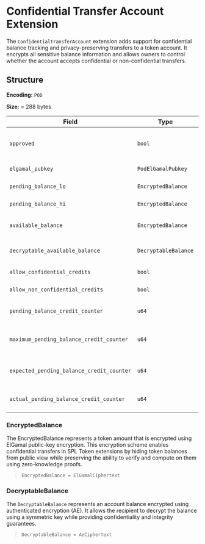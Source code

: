# Confidential Transfer Account Extension

The `ConfidentialTransferAccount` extension adds support for confidential balance tracking and privacy-preserving transfers to a token account. It encrypts all sensitive balance information and allows owners to control whether the account accepts confidential or non-confidential transfers.

## Structure

**Encoding:** `POD`

**Size:** = 288 bytes

| Field | Type | Description |
| ----- | ---- | ----------- |
| `approved` | `bool` | Indicates whether the account is approved for use. All confidential operations fail if not approved. |
| `elgamal_pubkey` | `PodElGamalPubkey` | The public key used to encrypt the account’s balances. |
| `pending_balance_lo` | `EncryptedBalance` | Encrypted low 16 bits of the pending balance. |
| `pending_balance_hi` | `EncryptedBalance` | Encrypted high 32 bits of the pending balance. |
| `available_balance` | `EncryptedBalance` | Encrypted available balance (used for withdrawals and transfers). |
| `decryptable_available_balance` | `DecryptableBalance` | A version of the available balance decryptable by the owner. |
| `allow_confidential_credits` | `bool` | If `false`, confidential transfers to this account will be rejected. |
| `allow_non_confidential_credits` | `bool` | If `false`, non-confidential (plain) transfers will be rejected. |
| `pending_balance_credit_counter` | `u64` | Number of `Deposit` or `Transfer` instructions that added to the pending balance. |
| `maximum_pending_balance_credit_counter` | `u64` | Maximum allowed value for the `pending_balance_credit_counter` before applying it to available balance. |
| `expected_pending_balance_credit_counter` | `u64` | Snapshot of `pending_balance_credit_counter` expected during the last `ApplyPendingBalance` instruction. |
| `actual_pending_balance_credit_counter` | `u64` | The true counter value when `ApplyPendingBalance` was last called. |

### EncryptedBalance

The EncryptedBalance represents a token amount that is encrypted using ElGamal public-key encryption. This encryption scheme enables confidential transfers in SPL Token extensions by hiding token balances from public view while preserving the ability to verify and compute on them using zero-knowledge proofs.

> `EncryptedBalance = ElGamalCiphertext`

### DecryptableBalance

The `DecryptableBalance` represents an account balance encrypted using authenticated encryption (AE). It allows the recipient to decrypt the balance using a symmetric key while providing confidentiality and integrity guarantees.

> `DecryptableBalance = AeCiphertext`